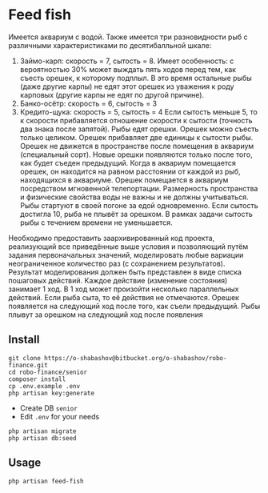 # Feed fish

Имеется аквариум с водой. Также имеется три разновидности рыб с различными
характеристиками по десятибалльной шкале:
1. Займо-карп: скорость = 7, сытость = 8. Имеет особенность: с вероятностью 30%
может выждать пять ходов перед тем, как съесть орешек, к которому подплыл. В это
время остальные рыбы (даже другие карпы) не едят этот орешек из уважения к роду
карповых (другие карпы не едят по другой причине).
2. Банко-осётр: скорость = 6, сытость = 3
3. Кредито-щука: скорость = 5, сытость = 4
Если сытость меньше 5, то к скорости прибавляется отношение скорости к сытости
(точность два знака после запятой).
Рыбы едят орешки. Орешек можно съесть только целиком. Орешек прибавляет две
единицы к сытости рыбы. Орешек не движется в пространстве после помещения в
аквариум (специальный сорт). Новые орешки появляются только после того, как будет
съеден предыдущий.
Когда в аквариум помещается орешек, он находится на равном расстоянии от каждой
из рыб, находящихся в аквариуме. Орешек помещается в аквариум посредством
мгновенной телепортации. Размерность пространства и физические свойства воды не
важны и не должны учитываться. Рыбы стартуют в своей погоне за едой
одновременно. Если сытость достигла 10, рыба не плывёт за орешком. В рамках
задачи сытость рыбы с течением времени не уменьшается.

Необходимо предоставить заархивированный код проекта, реализующий все
приведённые выше условия и позволяющий путём задания первоначальных значений,
моделировать любые вариации неограниченное количество раз (с сохранением
результатов).
Результат моделирования должен быть представлен в виде списка пошаговых
действий. Каждое действие (изменение состояния) занимает 1 ход. В 1 ход может
произойти несколько параллельных действий. Если рыба сыта, то её действия не
отмечаются. Орешек появляется на следующий ход после того, как съели
предыдущий. Рыбы плывут за орешком на следующий ход после появления

## Install

```shell
git clone https://o-shabashov@bitbucket.org/o-shabashov/robo-finance.git
cd robo-finance/senior
composer install
cp .env.example .env
php artisan key:generate
```

* Create DB `senior`
* Edit `.env` for your needs

```shell
php artisan migrate
php artisan db:seed
```

## Usage

```shell
php artisan feed-fish
```